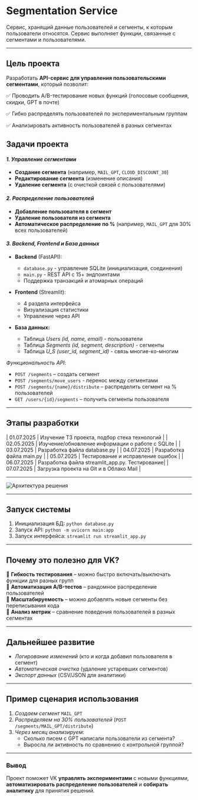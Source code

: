 # Segmentation Service
Сервис, хранящий данные пользователей и сегменты, к которым пользователи относятся. Сервис выполняет функции, связанные с сегментами и пользователями.

---

## **Цель проекта** 
Разработать **API-сервис для управления пользовательскими сегментами**, который позволит:

✅ Проводить A/B-тестирование новых функций (голосовые сообщения, скидки, GPT в почте)

✅ Гибко распределять пользователей по экспериментальным группам

✅ Анализировать активность пользователей в разных сегментах

## **Задачи проекта**

#### *1. Управление сегментами*
- **Создание сегмента** (например, `MAIL_GPT`, `CLOUD_DISCOUNT_30`)
- **Редактирование сегмента** (изменение описания)
- **Удаление сегмента** (с очисткой связей с пользователями)

#### *2. Распределение пользователей*
- **Добавление пользователя в сегмент**
- **Удаление пользователя из сегмента**
- **Автоматическое распределение по %** (например, `MAIL_GPT` для 30% всех пользователей)

#### *3. Backend, Frontend и База данных*
- **Backend** (FastAPI):
    - `database.py` - управление SQLite (инициализация, соединения)
    - `main.py` - REST API с 15+ эндпоинтами
    - Поддержка транзакций и атомарных операций

- **Frontend** (Streamlit):
    - 4 раздела интерфейса
    - Визуализация статистики
    - Управление через API

- **База данных:**
    - Таблица *Users (id, name, email)* - пользователи
    - Таблица *Segments (id, segment, description)* - сегменты
    - Таблица *U_S (user_id, segment_id)* - связь многие-ко-многим

*Функциональность API*:
  - `POST /segments` – создать сегмент
  - `POST /segments/move_users` - перенос между сегментами
  - `POST /segments/{name}/distribute` – распределить сегмент на % пользователей
  - `GET /users/{id}/segments` – получить сегменты пользователя

---

## **Этапы разработки**
| 01.07.2025 | Изучение ТЗ проекта, подбор стека технологий |
| 02.05.2025 | Изучение/обновление информации о работе с SQLite |
| 03.07.2025 | Разработка файла database.py |
| 04.07.2025 | Разработка файла main.py |
| 05.07.2025 | Тестирование и исправление ошибок |
| 06.07.2025 | Разработка файла streamlit_app.py. Тестирование|
| 07.07.2025 | Загрузка проекта на Git и в Облако Mail |

---

![Архитектура решения](https://github.com/user-attachments/assets/d442f149-3f8b-45bd-a9cd-a99d4189b53d)

---

## **Запуск системы**
1. Инициализация БД: `python database.py`
2. Запуск API: `python -m uvicorn main:app`
3. Запуск интерфейса: `streamlit run streamlit_app.py`

---

## **Почему это полезно для VK?**  
🔹 **Гибкость тестирования** – можно быстро включать/выключать функции для разных групп  
🔹 **Автоматизация A/B-тестов** – рандомное распределение пользователей  
🔹 **Масштабируемость** – можно добавлять новые сегменты без переписывания кода  
🔹 **Анализ метрик** – сравнение поведения пользователей в разных сегментах  

---

## **Дальнейшее развитие**
- *Логирование изменений* (кто и когда добавил пользователя в сегмент)
- *Автоматическая очистка* (удаление устаревших сегментов)
- *Экспорт данных* (CSV/JSON для аналитики)

---

## **Пример сценария использования**  
1. *Создаем сегмент* `MAIL_GPT`  
2. *Распределяем на 30% пользователей* (`POST /segments/MAIL_GPT/distribute`)  
3. *Через месяц анализируем*:  
   - Сколько писем с GPT написали пользователи из сегмента?  
   - Выросла ли активность по сравнению с контрольной группой?  

---

### **Вывод**  
Проект поможет VK **управлять экспериментами** с новыми функциями, **автоматизировать распределение пользователей** и **собирать аналитику** для принятия решений.  
